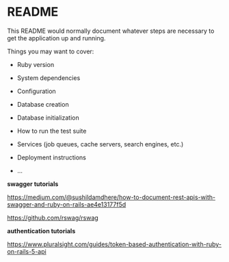 # README

This README would normally document whatever steps are necessary to get the
application up and running.

Things you may want to cover:

* Ruby version

* System dependencies

* Configuration

* Database creation

* Database initialization

* How to run the test suite

* Services (job queues, cache servers, search engines, etc.)

* Deployment instructions

* ...

**swagger tutorials**

https://medium.com/@sushildamdhere/how-to-document-rest-apis-with-swagger-and-ruby-on-rails-ae4e13177f5d

https://github.com/rswag/rswag


**authentication tutorials**

https://www.pluralsight.com/guides/token-based-authentication-with-ruby-on-rails-5-api
